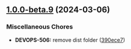 ## [1.0.0-beta.9](https://github.com/frontkom/block-react-parser/compare/v1.0.0-beta.8...v1.0.0-beta.9) (2024-03-06)


### Miscellaneous Chores

* **DEVOPS-506:** remove dist folder ([390ece7](https://github.com/frontkom/block-react-parser/commit/390ece75eb8bb66e789fa841e71ad6a309b7f5d7))
